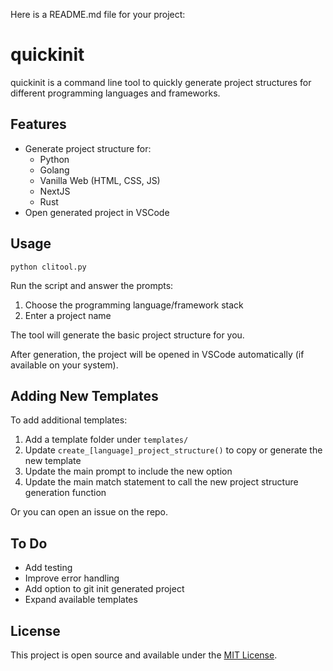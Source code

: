  Here is a README.md file for your project:

# quickinit

quickinit is a command line tool to quickly generate project structures for different programming languages and frameworks. 

## Features

- Generate project structure for:
    - Python 
    - Golang
    - Vanilla Web (HTML, CSS, JS)
    - NextJS
    - Rust
- Open generated project in VSCode

## Usage

```
python clitool.py
```

Run the script and answer the prompts:

1. Choose the programming language/framework stack 
2. Enter a project name

The tool will generate the basic project structure for you.

After generation, the project will be opened in VSCode automatically (if available on your system).

## Adding New Templates

To add additional templates:

1. Add a template folder under `templates/`
2. Update `create_[language]_project_structure()` to copy or generate the new template
3. Update the main prompt to include the new option
4. Update the main match statement to call the new project structure generation function

Or you can open an issue on the repo.

## To Do

- Add testing
- Improve error handling
- Add option to git init generated project
- Expand available templates

## License

This project is open source and available under the [MIT License](LICENSE).